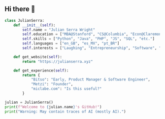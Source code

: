 ## Hi there 👋

```python
class JulianSerra:
    def __init__(self):
        self.name = "Julian Serra Wright"
        self.education = ["MBA@Stanford", "CS@Columbia", "Econ@ClaremontMcKenna"]
        self.skills = ["Python", "Java", "PHP", "JS", "SQL", "etc."]
        self.languages = ["en_GB", "es_MX", "pt_BR"]
        self.interests = ["Laughing", "Entrepreneurship", "Software", "Crypto", "AI/ML", "Soccer", "Cycling", "Golf"]

    def get_website(self):
        return "https://julianserra.xyz"

    def get_experience(self):
        return {
            "Bitso": "Early, Product Manager & Software Engineer",
            "Metzi": "Founder",
            "miclabe.com": "Is this useful?"
        }

julian = JulianSerra()
print(f"Welcome to {julian.name}'s GitHub!")
print("Warning: May contain traces of AI (mostly AI).")
```

<!--
**julyanserra/julyanserra** is a ✨ _special_ ✨ repository because its `README.md` (this file) appears on your GitHub profile.

Here are some ideas to get you started:

- 🔭 I'm currently working on ...
- 🌱 I'm currently learning ...
- 👯 I'm looking to collaborate on ...
- 🤔 I'm looking for help with ...
- 💬 Ask me about ...
- 📫 How to reach me: ...
- 😄 Pronouns: ...
- ⚡ Fun fact: ...
-->
